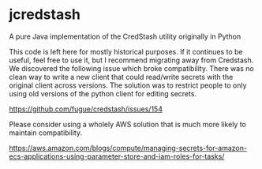 # jcredstash
A pure Java implementation of the CredStash utility originally in Python

This code is left here for mostly historical purposes. If it continues to be useful, feel free to use it, but I recommend migrating away from Credstash. We discovered the following issue which broke compatibility. There was no clean way to write a new client that could read/write secrets with the original client across versions. The solution was to restrict people to only using old versions of the python client for editing secrets.

https://github.com/fugue/credstash/issues/154

Please consider using a wholely AWS solution that is much more likely to maintain compatibility.

https://aws.amazon.com/blogs/compute/managing-secrets-for-amazon-ecs-applications-using-parameter-store-and-iam-roles-for-tasks/
